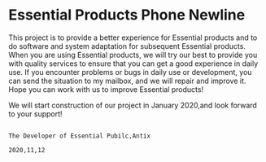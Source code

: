 # Essential Products Phone Newline

This project is to provide a better experience for Essential products and to do software and system adaptation for subsequent Essential products.
When you are using Essential products, we will try our best to provide you with quality services to ensure that you can get a good experience in daily use. 
If you encounter problems or bugs in daily use or development, you can send the situation to my mailbox,
and we will repair and improve it. Hope you can work with us to improve Essential products!



We will start construction of our project in January 2020,and look forward to your support!


                                                                                                        The Developer of Essential Pubilc,Antix     
                                                                                                                                 2020,11,12
